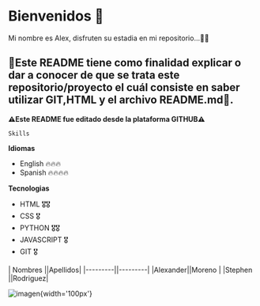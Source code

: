 # Bienvenidos 👻

Mi nombre es Alex, disfruten su estadia en mi repositorio...👨‍💻

## 📢Este README tiene como finalidad explicar o dar a conocer de que se trata este repositorio/proyecto el cuál consiste en saber utilizar GIT,HTML y el archivo README.md📢.

**⚠️Este README fue editado desde la plataforma GITHUB⚠️**

```Skills```

**Idiomas**
- English 🔥🔥🔥
- Spanish 🔥🔥🔥🔥

**Tecnologias**
- HTML 🎖️🎖️
- CSS 🎖️
- PYTHON 🎖️🎖️
- JAVASCRIPT 🎖️
- GIT 🎖️

| Nombres ||Apellidos|
|---------||---------|
|Alexander||Moreno   |
|Stephen  ||Rodriguez|


![imagen](hiragana-y-katakana.gif){width='100px'}